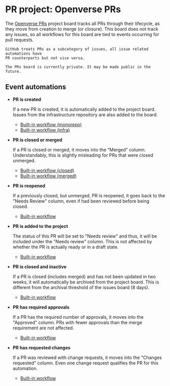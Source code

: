 # PR project: Openverse PRs

The [Openverse PRs](https://github.com/orgs/WordPress/projects/98) project board
tracks all PRs through their lifecycle, as they move from creation to merge (or
closure). This board does not track any issues, so all workflows for this board
are tied to events occurring for pull requests.

```{note}
GitHub treats PRs as a subcategory of issues, all issue related automations have
PR counterparts but not vice versa.
```

```{caution}
The PRs board is currently private. It may be made public in the future.
```

## Event automations

- **PR is created**

  If a new PR is created, it is automatically added to the project board. Issues
  from the infrastructure repository are also added to the board.

  - [Built-in workflow (monorepo)](https://github.com/orgs/WordPress/projects/98/workflows/8656692)
  - [Built-in workflow (infra)](https://github.com/orgs/WordPress/projects/98/workflows/8674459)

- **PR is closed or merged**

  If a PR is closed or merged, it moves into the "Merged" column.
  Understandably, this is slightly misleading for PRs that were closed unmerged.

  - [Built-in workflow (closed)](https://github.com/orgs/WordPress/projects/98/workflows/8656664)
  - [Built-in workflow (merged)](https://github.com/orgs/WordPress/projects/98/workflows/8656665)

- **PR is reopened**

  If a previously closed, but unmerged, PR is reopened, it goes back to the
  "Needs Review" column, even if had been reviewed before being closed.

  - [Built-in workflow](https://github.com/orgs/WordPress/projects/98/workflows/8674442)

- **PR is added to the project**

  The status of this PR will be set to "Needs review" and thus, it will be
  included under the "Needs review" column. This is not affected by whether the
  PR is actually ready or in a draft state.

  - [Built-in workflow](https://github.com/orgs/WordPress/projects/98/workflows/8674448)

- **PR is closed and inactive**

  If a PR is closed (includes merged) and has not been updated in two weeks, it
  will automatically be archived from the project board. This is different from
  the archival threshold of the issues board (8 days).

  - [Built-in workflow](https://github.com/orgs/WordPress/projects/98/workflows/8674454)

- **PR has required approvals**

  If a PR has the required number of approvals, it moves into the "Approved"
  column. PRs with fewer approvals than the merge requirement are not affected.

  - [Built-in workflow](https://github.com/orgs/WordPress/projects/98/workflows/8674451)

- **PR has requested changes**

  If a PR was reviewed with change requests, it moves into the "Changes
  requested" column. Even one change request qualifies the PR for this
  automation.

  - [Built-in workflow](https://github.com/orgs/WordPress/projects/98/workflows/8674445)
